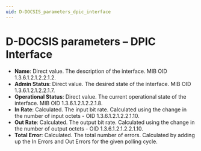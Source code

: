 ```yaml
---
uid: D-DOCSIS_parameters_dpic_interface
---
```


# D-DOCSIS parameters – DPIC Interface

- **Name**: Direct value. The description of the interface. MIB OID 1.3.6.1.2.1.2.2.1.2.
- **Admin Status**: Direct value. The desired state of the interface. MIB OID 1.3.6.1.2.1.2.2.1.7.
- **Operational Status**: Direct value. The current operational state of the interface. MIB OID 1.3.6.1.2.1.2.2.1.8.
- **In Rate**: Calculated. The input bit rate. Calculated using the change in the number of input octets - OID 1.3.6.1.2.1.2.2.1.10.
- **Out Rate**: Calculated. The output bit rate. Calculated using the change in the number of output octets - OID 1.3.6.1.2.1.2.2.1.10.
- **Total Error**: Calculated. The total number of errors. Calculated by adding up the In Errors and Out Errors for the given polling cycle.
